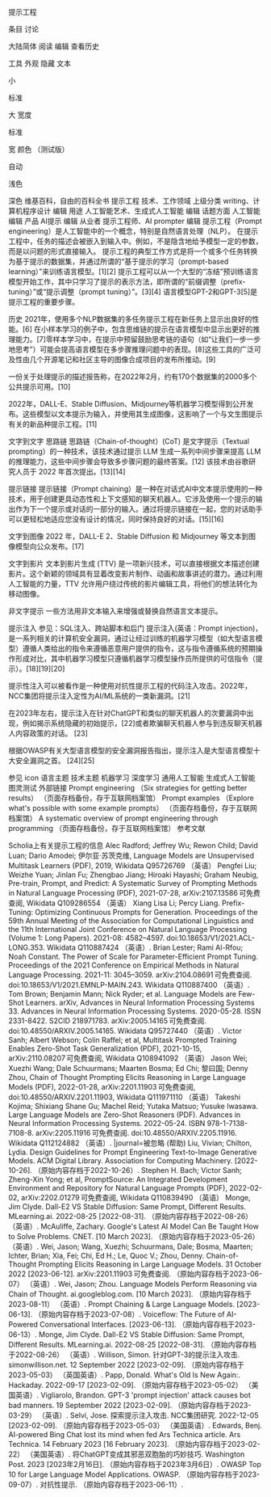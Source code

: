 提示工程

条目
讨论

大陆简体
阅读
编辑
查看历史

工具
外观 隐藏
文本

小

标准

大
宽度

标准

宽
颜色 （测试版）

自动

浅色

深色
维基百科，自由的百科全书
提示工程
技术、​工作领域
上级分类	writing、​计算机程序设计 编辑
用途	人工智能艺术、​生成式人工智能 编辑
话题方面	人工智能 编辑
产品	AI提示 编辑
从业者	提示工程师、​AI prompter 编辑
提示工程（Prompt engineering）是人工智能中的一个概念，特别是自然语言处理（NLP）。 在提示工程中，任务的描述会被嵌入到输入中。例如，不是隐含地给予模型一定的参数，而是以问题的形式直接输入。 提示工程的典型工作方式是将一个或多个任务转换为基于提示的数据集，并通过所谓的“基于提示的学习（prompt-based learning）”来训练语言模型。[1][2] 提示工程可以从一个大型的“冻结”预训练语言模型开始工作，其中只学习了提示的表示方法，即所谓的“前缀调整（prefix-tuning）”或“提示调整（prompt tuning）”。[3][4] 语言模型GPT-2和GPT-3[5]是提示工程的重要步骤。

历史
2021年，使用多个NLP数据集的多任务提示工程在新任务上显示出良好的性能。[6] 在小样本学习的例子中，包含思维链的提示在语言模型中显示出更好的推理能力。[7]零样本学习中，在提示中预留鼓励思考链的语句（如“让我们一步一步地思考”）可能会提高语言模型在多步骤推理问题中的表现。[8]这些工具的广泛可及性由几个开源笔记和社区主导的图像合成项目的发布所推动。[9]

一份关于处理提示的描述报告称，在2022年2月，约有170个数据集的2000多个公共提示可用。[10]

2022年，DALL-E、Stable Diffusion、Midjourney等机器学习模型得到公开发布。这些模型以文本提示为输入，并使用其生成图像，这影响了一个与文生图提示有关的新品种提示工程。[11]

文字到文字
思路链
思路链（Chain-of-thought）(CoT) 是文字提示（Textual prompting）的一种技术，该技术通过提示 LLM 生成一系列中间步骤来提高 LLM 的推理能力，这些中间步骤会导致多步骤问题的最终答案。[12] 该技术由谷歌研究人员于 2022 年首次提出。[13][14]

提示链接
提示链接（Prompt chaining）是一种在对话式AI中文本提示使用的一种技术，用于创建更具动态性和上下文感知的聊天机器人。它涉及使用一个提示的输出作为下一个提示或对话的一部分的输入。通过将提示链接在一起，您的对话助手可以更轻松地适应您没有设计的情况，同时保持良好的对话。[15][16]

文字到图像
2022 年，DALL-E 2、Stable Diffusion 和 Midjourney 等文本到图像模型向公众发布。[17]

文字到影片
文本到影片生成 (TTV) 是一项新兴技术，可以直接根据文本描述创建影片。这个新颖的领域具有显着改变影片制作、动画和故事讲述的潜力。通过利用人工智能的力量，TTV 允许用户绕过传统的影片编辑工具，将他们的想法转化为移动图像。

非文字提示
一些方法用非文本输入来增强或替换自然语言文本提示。

提示注入
参见：SQL注入、跨站脚本和后门
提示注入(英语：Prompt injection)，是一系列相关的计算机安全漏洞，通过让经过训练的机器学习模型（如大型语言模型）遵循人类给出的指令来遵循恶意用户提供的指令，这与指令遵循系统的预期操作形成对比，其中机器学习模型只遵循机器学习模型操作员所提供的可信指令（提示）。[18][19][20]

提示性注入可以被看作是一种使用对抗性提示工程的代码注入攻击。2022年，NCC集团将提示注入定性为AI/ML系统的一类新漏洞。[21]

在2023年左右，提示注入在针对ChatGPT和类似的聊天机器人的次要漏洞中出现，例如揭示系统隐藏的初始提示，[22]或者欺骗聊天机器人参与到违反聊天机器人内容政策的对话。 [23]

根据OWASP有关大型语言模型的安全漏洞报告指出，提示注入是大型语言模型十大安全漏洞之首。 [24][25]

参见
icon	语言主题
	技术主题
机器学习
深度学习
通用人工智能
生成式人工智能
图灵测试
外部链接
Prompt engineering （Six strategies for getting better results） （页面存档备份，存于互联网档案馆）
Prompt examples （Explore what's possible with some example prompts） （页面存档备份，存于互联网档案馆）
A systematic overview of prompt engineering through programming （页面存档备份，存于互联网档案馆）
参考文献

Scholia上有关提示工程的信息
 Alec Radford; Jeffrey Wu; Rewon Child; David Luan; Dario Amodei; 伊尔亚·苏茨克维, Language Models are Unsupervised Multitask Learners (PDF), 2019, Wikidata Q95726769 （英语）
 Pengfei Liu; Weizhe Yuan; Jinlan Fu; Zhengbao Jiang; Hiroaki Hayashi; Graham Neubig, Pre-train, Prompt, and Predict: A Systematic Survey of Prompting Methods in Natural Language Processing (PDF), 2021-07-28, arXiv:2107.13586 可免费查阅, Wikidata Q109286554 （英语）
 Xiang Lisa Li; Percy Liang. Prefix-Tuning: Optimizing Continuous Prompts for Generation. Proceedings of the 59th Annual Meeting of the Association for Computational Linguistics and the 11th International Joint Conference on Natural Language Processing (Volume 1: Long Papers). 2021-08: 4582–4597. doi:10.18653/V1/2021.ACL-LONG.353. Wikidata Q110887424 （英语）.
 Brian Lester; Rami Al-Rfou; Noah Constant. The Power of Scale for Parameter-Efficient Prompt Tuning. Proceedings of the 2021 Conference on Empirical Methods in Natural Language Processing. 2021-11: 3045–3059. arXiv:2104.08691 可免费查阅. doi:10.18653/V1/2021.EMNLP-MAIN.243. Wikidata Q110887400 （英语）.
 Tom Brown; Benjamin Mann; Nick Ryder; et al. Language Models are Few-Shot Learners. arXiv, Advances in Neural Information Processing Systems 33. Advances in Neural Information Processing Systems. 2020-05-28. ISSN 2331-8422. S2CID 218971783. arXiv:2005.14165 可免费查阅. doi:10.48550/ARXIV.2005.14165. Wikidata Q95727440 （英语）.
 Victor Sanh; Albert Webson; Colin Raffel; et al, Multitask Prompted Training Enables Zero-Shot Task Generalization (PDF), 2021-10-15, arXiv:2110.08207 可免费查阅, Wikidata Q108941092 （英语）
 Jason Wei; Xuezhi Wang; Dale Schuurmans; Maarten Bosma; Ed Chi; 黎曰国; Denny Zhou, Chain of Thought Prompting Elicits Reasoning in Large Language Models (PDF), 2022-01-28, arXiv:2201.11903 可免费查阅, doi:10.48550/ARXIV.2201.11903, Wikidata Q111971110 （英语）
 Takeshi Kojima; Shixiang Shane Gu; Machel Reid; Yutaka Matsuo; Yusuke Iwasawa. Large Language Models are Zero-Shot Reasoners (PDF). Advances in Neural Information Processing Systems. 2022-05-24. ISBN 978-1-7138-7108-8. arXiv:2205.11916 可免费查阅. doi:10.48550/ARXIV.2205.11916. Wikidata Q112124882 （英语）. |journal=被忽略 (帮助)
 Liu, Vivian; Chilton, Lydia. Design Guidelines for Prompt Engineering Text-to-Image Generative Models. ACM Digital Library. Association for Computing Machinery. [2022-10-26]. （原始内容存档于2022-10-26）.
 Stephen H. Bach; Victor Sanh; Zheng-Xin Yong; et al, PromptSource: An Integrated Development Environment and Repository for Natural Language Prompts (PDF), 2022-02-02, arXiv:2202.01279 可免费查阅, Wikidata Q110839490 （英语）
 Monge, Jim Clyde. Dall-E2 VS Stable Diffusion: Same Prompt, Different Results. MLearning.ai. 2022-08-25 [2022-08-31]. （原始内容存档于2022-08-26） （英语）.
 McAuliffe, Zachary. Google's Latest AI Model Can Be Taught How to Solve Problems. CNET. [10 March 2023]. （原始内容存档于2023-05-26） （英语）.
 Wei, Jason; Wang, Xuezhi; Schuurmans, Dale; Bosma, Maarten; Ichter, Brian; Xia, Fei; Chi, Ed H.; Le, Quoc V.; Zhou, Denny. Chain-of-Thought Prompting Elicits Reasoning in Large Language Models. 31 October 2022 [2023-06-12]. arXiv:2201.11903 可免费查阅. （原始内容存档于2023-06-07） （英语）.
 Wei, Jason; Zhou. Language Models Perform Reasoning via Chain of Thought. ai.googleblog.com. [10 March 2023]. （原始内容存档于2023-08-11） （英语）.
 Prompt Chaining & Large Language Models. [2023-06-13]. （原始内容存档于2023-07-08）.
 Voiceflow: The Future of AI-Powered Conversational Interfaces. [2023-06-13]. （原始内容存档于2023-06-13）.
 Monge, Jim Clyde. Dall-E2 VS Stable Diffusion: Same Prompt, Different Results. MLearning.ai. 2022-08-25 [2022-08-31]. （原始内容存档于2022-08-26） （英语）.
 Willison, Simon. 针对GPT-3的提示注入攻击. simonwillison.net. 12 September 2022 [2023-02-09]. （原始内容存档于2023-05-03） （英国英语）.
 Papp, Donald. What's Old Is New Again:. Hackaday. 2022-09-17 [2023-02-09]. （原始内容存档于2023-05-02） （美国英语）.
 Vigliarolo, Brandon. GPT-3 'prompt injection' attack causes bot bad manners. 19 September 2022 [2023-02-09]. （原始内容存档于2023-03-29） （英语）.
 Selvi, Jose. 探索提示注入攻击. NCC集团研究. 2022-12-05 [2023-02-09]. （原始内容存档于2023-05-03） （美国英语）.
 Edwards, Benj. AI-powered Bing Chat lost its mind when fed Ars Technica article. Ars Technica. 14 February 2023 [16 February 2023]. （原始内容存档于2023-02-22） （美国英语）.
 将ChatGPT变成其邪恶双胞胎的巧妙技巧. Washington Post. 2023 [2023年2月16日]. （原始内容存档于2023年3月6日）.
 OWASP Top 10 for Large Language Model Applications. OWASP. （原始内容存档于2023-09-07）.
 对抗性提示. （原始内容存档于2023-06-11）.